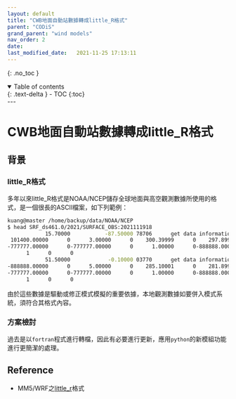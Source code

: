 ```yaml
---
layout: default
title: "CWB地面自動站數據轉成little_R格式"
parent: "CODiS"
grand_parent: "wind models"
nav_order: 2
date:               
last_modified_date:   2021-11-25 17:13:11
---
```


{: .no_toc }

<details open markdown="block">
  <summary>
    Table of contents
  </summary>
  {: .text-delta }
- TOC
{:toc}
</details>
---

# CWB地面自動站數據轉成little_R格式

## 背景

### little_R格式
多年以來little_R格式是NOAA/NCEP儲存全球地面與高空觀測數據所使用的格式，是一個很長的ASCII檔案，如下列範例：
```bash
kuang@master /home/backup/data/NOAA/NCEP
$ head SRF_ds461.0/2021/SURFACE_OBS:2021111918
            15.70000           -87.50000 78706      get data information here.  SURFACE DATA FROM ??????????? SOURCE    FM-12 SYNOP                                                                                  3.00000         1         0         0         0         0         T         F         F   -888888   -888888      20211119150000 101450.00000      0-888888.00000      0-888888.00000      0-888888.00000      0-888888.00000      0-888888.00000      0-888888.00000      0-888888.00000      0-888888.00000      0-888888.00000      0-888888.00000      0-888888.00000      0-888888.00000      0
 101400.00000      0      3.00000      0    300.39999      0    297.89999      0      1.00000      0      0.00000      0-888888.00000      0-888888.00000      0-888888.00000      0-888888.00000      0
-777777.00000      0-777777.00000      0      1.00000      0-888888.00000      0-888888.00000      0-888888.00000      0-888888.00000      0-888888.00000      0-888888.00000      0-888888.00000      0
      1      0      0
            51.50000            -0.10000 03770      get data information here.  SURFACE DATA FROM ??????????? SOURCE    FM-12 SYNOP                                                                                  5.00000         1         0         0         0         0         T         F         F   -888888   -888888      20211119150000-888888.00000      0-888888.00000      0-888888.00000      0-888888.00000      0-888888.00000      0-888888.00000      0-888888.00000      0-888888.00000      0-888888.00000      0-888888.00000      0-888888.00000      0-888888.00000      0-888888.00000      0
-888888.00000      0      5.00000      0    285.10001      0    281.89999      0-888888.00000      0-888888.00000      0-888888.00000      0-888888.00000      0-888888.00000      0-888888.00000      0
-777777.00000      0-777777.00000      0      1.00000      0-888888.00000      0-888888.00000      0-888888.00000      0-888888.00000      0-888888.00000      0-888888.00000      0-888888.00000      0
      1      0      0
```
由於這些數據是驅動或修正模式模擬的重要依據，本地觀測數據如要併入模式系統，須符合其格式內容。

### 方案檢討
過去是以`fortran`程式進行轉檔，因此有必要進行更新，應用`python`的新模組功能進行更簡潔的處理。

## Reference
- MM5/WRF之[little_r](https://www2.mmm.ucar.edu/wrf/users/wrfda/OnlineTutorial/Help/littler.html)格式

